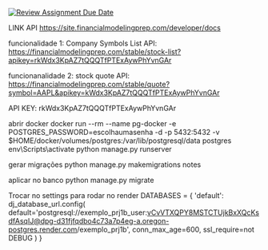 [![Review Assignment Due Date](https://classroom.github.com/assets/deadline-readme-button-22041afd0340ce965d47ae6ef1cefeee28c7c493a6346c4f15d667ab976d596c.svg)](https://classroom.github.com/a/5CXfCXPo)

LINK API https://site.financialmodelingprep.com/developer/docs


funcionalidade 1: Company Symbols List API: https://financialmodelingprep.com/stable/stock-list?apikey=rkWdx3KpAZ7tQQQTfPTExAywPhYvnGAr

funcionanalidade 2: stock quote API: 
https://financialmodelingprep.com/stable/quote?symbol=AAPL&apikey=kWdx3KpAZ7tQQQTfPTExAywPhYvnGAr


API KEY: rkWdx3KpAZ7tQQQTfPTExAywPhYvnGAr


abrir docker
docker run --rm --name pg-docker -e POSTGRES_PASSWORD=escolhaumasenha -d -p 5432:5432 -v $HOME/docker/volumes/postgres:/var/lib/postgresql/data postgres
env\Scripts\activate
python manage.py runserver 

gerar migrações
python manage.py makemigrations notes

aplicar no banco
python manage.py migrate


Trocar no settings para rodar no render
DATABASES = {
    'default': dj_database_url.config(
        default='postgresql://exemplo_prj1b_user:vCvVTXQPY8MSTCTUjkBxXQcKsdfAsqIJ@dpg-d31fjfqdbo4c73a7p4eg-a.oregon-postgres.render.com/exemplo_prj1b',
        conn_max_age=600,
        ssl_require=not DEBUG
    )
}